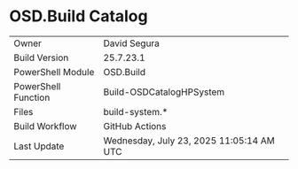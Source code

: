 ﻿# OSD.Build Catalog

| | |
|-|-|
| Owner | David Segura |
| Build Version | 25.7.23.1 |
| PowerShell Module | OSD.Build |
| PowerShell Function | Build-OSDCatalogHPSystem |
| Files | build-system.* |
| Build Workflow | GitHub Actions |
| Last Update | Wednesday, July 23, 2025 11:05:14 AM UTC |
